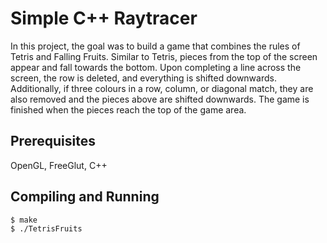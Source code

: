 # Simple C++ Raytracer

In this project, the goal was to build a game that combines the rules of Tetris and Falling Fruits. Similar to Tetris, pieces from the top of the screen appear and fall towards the bottom. Upon completing a line across the screen, the row is deleted, and everything is shifted downwards. Additionally, if three colours in a row, column, or diagonal match, they are also removed and the pieces above are shifted downwards. The game is finished when the pieces reach the top of the game area.

## Prerequisites

OpenGL, FreeGlut, C++

## Compiling and Running

```
$ make  
$ ./TetrisFruits
```